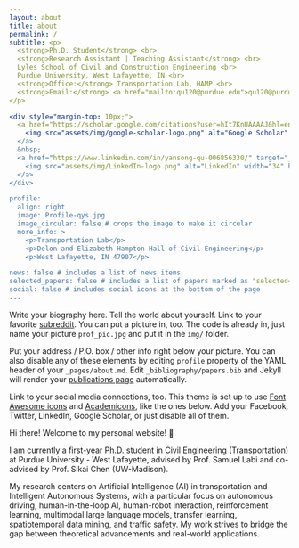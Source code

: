 ```yaml
---
layout: about
title: about
permalink: /
subtitle: <p>
  <strong>Ph.D. Student</strong> <br>
  <strong>Research Assistant | Teaching Assistant</strong> <br>
  Lyles School of Civil and Construction Engineering <br>
  Purdue University, West Lafayette, IN <br>
  <strong>Office:</strong> Transportation Lab, HAMP <br>
  <strong>Email:</strong> <a href="mailto:qu120@purdue.edu">qu120@purdue.edu</a> <br>
</p>

<div style="margin-top: 10px;">
  <a href="https://scholar.google.com/citations?user=hIt7KnUAAAAJ&hl=en&oi=sra" target="_blank">
    <img src="assets/img/google-scholar-logo.png" alt="Google Scholar" width="34" height="34" style="vertical-align: middle;" />
  </a>
  &nbsp;
  <a href="https://www.linkedin.com/in/yansong-qu-006856330/" target="_blank">
    <img src="assets/img/LinkedIn-logo.png" alt="LinkedIn" width="34" height="34" style="vertical-align: middle;" />
  </a>
</div>

profile:
  align: right
  image: Profile-qys.jpg
  image_circular: false # crops the image to make it circular
  more_info: >
    <p>Transportation Lab</p>
    <p>Delon and Elizabeth Hampton Hall of Civil Engineering</p>
    <p>West Lafayette, IN 47907</p>

news: false # includes a list of news items
selected_papers: false # includes a list of papers marked as "selected={true}"
social: false # includes social icons at the bottom of the page
---
```


Write your biography here. Tell the world about yourself. Link to your favorite [subreddit](http://reddit.com). You can put a picture in, too. The code is already in, just name your picture `prof_pic.jpg` and put it in the `img/` folder.

Put your address / P.O. box / other info right below your picture. You can also disable any of these elements by editing `profile` property of the YAML header of your `_pages/about.md`. Edit `_bibliography/papers.bib` and Jekyll will render your [publications page](/al-folio/publications/) automatically.

Link to your social media connections, too. This theme is set up to use [Font Awesome icons](https://fontawesome.com/) and [Academicons](https://jpswalsh.github.io/academicons/), like the ones below. Add your Facebook, Twitter, LinkedIn, Google Scholar, or just disable all of them.

Hi there! Welcome to my personal website! 👋

I am currently a first-year Ph.D. student in Civil Engineering (Transportation) at Purdue University - West Lafayette, advised by Prof. Samuel Labi and co-advised by  Prof. Sikai Chen (UW-Madison).

My research centers on Artificial Intelligence (AI) in transportation and Intelligent Autonomous Systems, with a particular focus on autonomous driving, human-in-the-loop AI, human-robot interaction, reinforcement learning, multimodal large language models, transfer learning, spatiotemporal data mining, and traffic safety. My work strives to bridge the gap between theoretical advancements and real-world applications.
